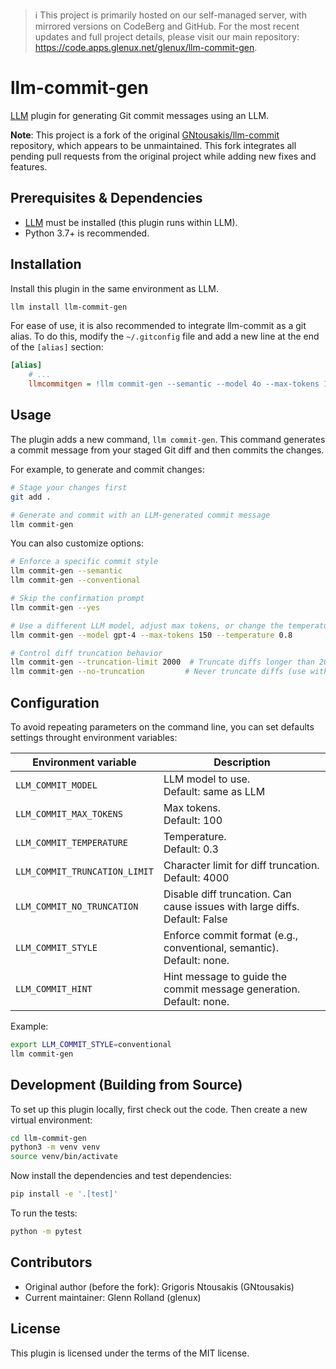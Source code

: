 
> :information_source: This project is primarily hosted on our self-managed
> server, with mirrored versions on CodeBerg and GitHub. For the most recent
> updates and full project details, please visit our main repository:
> <https://code.apps.glenux.net/glenux/llm-commit-gen>.

# llm-commit-gen

[LLM](https://llm.datasette.io/) plugin for generating Git commit messages using an LLM.

**Note**: This project is a fork of the original [GNtousakis/llm-commit](https://github.com/GNtousakis/llm-commit) repository, which appears to be unmaintained. This fork integrates all pending pull requests from the original project while adding new fixes and features.

## Prerequisites & Dependencies

- [LLM](https://llm.datasette.io/) must be installed (this plugin runs within LLM).
- Python 3.7+ is recommended.

## Installation

Install this plugin in the same environment as LLM.

```bash
llm install llm-commit-gen
```

For ease of use, it is also recommended to integrate llm-commit as a git alias.
To do this, modify the `~/.gitconfig` file and add a new line at the end of the
`[alias]` section:

```ini
[alias]
    # ...
    llmcommitgen = !llm commit-gen --semantic --model 4o --max-tokens 1000
```

## Usage

The plugin adds a new command, `llm commit-gen`. This command generates a commit message from your staged Git diff and then commits the changes.

For example, to generate and commit changes:

```bash
# Stage your changes first
git add .

# Generate and commit with an LLM-generated commit message
llm commit-gen
```

You can also customize options:

```bash
# Enforce a specific commit style
llm commit-gen --semantic
llm commit-gen --conventional

# Skip the confirmation prompt
llm commit-gen --yes

# Use a different LLM model, adjust max tokens, or change the temperature
llm commit-gen --model gpt-4 --max-tokens 150 --temperature 0.8

# Control diff truncation behavior
llm commit-gen --truncation-limit 2000  # Truncate diffs longer than 2000 characters
llm commit-gen --no-truncation         # Never truncate diffs (use with caution on large changes)
```

## Configuration

To avoid repeating parameters on the command line, you can set defaults
settings throught environment variables:

| Environment variable          | Description                                                                     |
| ---                           | ---                                                                             |
| `LLM_COMMIT_MODEL`            | LLM model to use. <br/>Default: same as LLM                                     |
| `LLM_COMMIT_MAX_TOKENS`       | Max tokens. <br/>Default: 100                                                   |
| `LLM_COMMIT_TEMPERATURE`      | Temperature. <br/>Default: 0.3                                                  |
| `LLM_COMMIT_TRUNCATION_LIMIT` | Character limit for diff truncation. <br/>Default: 4000                         |
| `LLM_COMMIT_NO_TRUNCATION`    | Disable diff truncation. Can cause issues with large diffs. <br/>Default: False |
| `LLM_COMMIT_STYLE`            | Enforce commit format (e.g., conventional, semantic). <br/>Default: none.       |
| `LLM_COMMIT_HINT`             | Hint message to guide the commit message generation. <br/>Default: none.        |

Example:

```bash
export LLM_COMMIT_STYLE=conventional
llm commit-gen
```

## Development (Building from Source)

To set up this plugin locally, first check out the code. Then create a new virtual environment:

```bash
cd llm-commit-gen
python3 -m venv venv
source venv/bin/activate
```

Now install the dependencies and test dependencies:

```bash
pip install -e '.[test]'
```

To run the tests:

```bash
python -m pytest
```

## Contributors

- Original author (before the fork): Grigoris Ntousakis (GNtousakis)  
- Current maintainer: Glenn Rolland (glenux)

## License

This plugin is licensed under the terms of the MIT license.  

<!-- See the SPDX header in the repository for more details. -->
